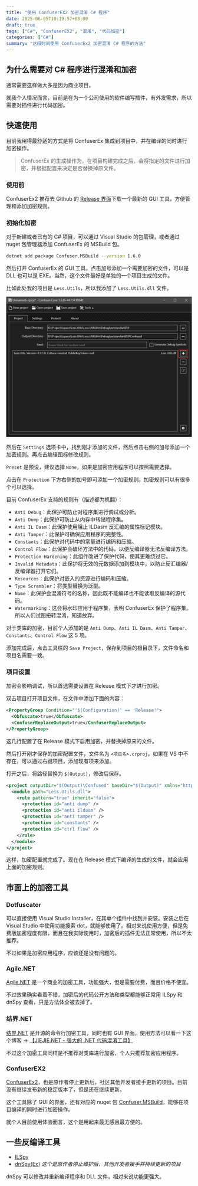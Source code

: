 ```yaml
---
title: "使用 ConfuserEX2 加密混淆 C# 程序"
date: 2025-06-05T10:19:57+08:00
draft: true
tags: ["C#", "ConfuserEX2", "混淆", "代码加密"]
categories: ["C#"]
summary: "这段时间使用 ConfuserEx2 加密混淆 C# 程序的方法"
---
```


## 为什么需要对 C# 程序进行混淆和加密

通常需要这样做大多是因为商业项目。

就我个人情况而言，目前是在为一个公司使用的软件编写插件，有外发需求，所以需要对插件进行代码加密。

## 快速使用

目前我用得最舒适的方式是将 ConfuserEx 集成到项目中，并在编译的同时进行加密操作。

> ConfuserEx 的生成操作为，在项目构建完成之后，会将指定的文件进行加密，并根据配置来决定是否替换掉原文件。

### 使用前

ConfuserEx2 推荐去 Github 的 [Release 界面](https://github.com/mkaring/ConfuserEx/releases/latest)下载一个最新的 GUI 工具，方便管理和添加加密规则。

### 初始化加密

对于新建或者已有的 C# 项目，可以通过 Visual Studio 的包管理，或者通过 nuget 包管理器添加 ConfuserEx 的 MSBuild 包。

```bash
dotnet add package Confuser.MSBuild --version 1.6.0
```

然后打开 ConfuserEx 的 GUI 工具，点击加号添加一个需要加密的文件，可以是 DLL 也可以是 EXE。当然，这个文件最好是单独的一个项目生成的文件。

比如此处我的项目是 `Less.Utils`，所以我添加了 `Less.Utils.dll` 文件。

![add-dll-by-confuser](01.add-dll-by-confuser.jpg)

然后在 `Settings` 选项卡中，找到刚才添加的文件，然后点击右侧的加号添加一个加密规则。再点击编辑图标修改规则。

`Preset` 是预设，建议选择 `None`，如果是加密应用程序可以按照需要选择。

点击在 `Protection` 下方右侧的加号即可添加一个加密规则。加密规则可以有很多个可以选择。

目前 ConfuserEx 支持的规则有（描述都为机翻）：

- `Anti Debug`：此保护可防止对程序集进行调试或分析。
- `Anti Dump`：此保护可防止从内存中转储程序集。
- `Anti IL Dasm`：此保护使用阻止 ILDasm 反汇编的属性标记模块。
- `Anti Tamper`：此保护可确保应用程序的完整性。
- `Constants`：此保护对代码中的常量进行编码和压缩。
- `Control Flow`：此保护会破坏方法中的代码，以便反编译器无法反编译方法。
- `Protection Hardening`：此组件改进了保护代码，使其更难绕过它。
- `Invalid Metadata`：此保护将无效的元数据添加到模块中，以防止反汇编器/反编译器打开它们。
- `Resources`：此保护对嵌入的资源进行编码和压缩。
- `Type Scrambler`：将类型替换为泛型。
- `Name`：此保护会混淆符号的名称，因此既不能编译也不能读取反编译的源代码。
- `Watermarking`：这会将水印应用于程序集，表明 ConfuserEx 保护了程序集。所以人们试图扭转混淆，知道放弃。

对于类库的加密，目前个人添加的是 `Anti Dump`、`Anti IL Dasm`、`Anti Tamper`、`Constants`、`Control Flow` 这 5 项。

添加完成后，点击工具栏的 `Save Project`，保存到项目的根目录下，文件命名和项目名需要一致。

### 项目设置

加密会影响调试，所以首选需要设置在 Release 模式下才进行加密。

双击项目打开项目文件，在文件中添加下面的内容：

```xml
<PropertyGroup Condition="'$(Configuration)' == 'Release'">
  <Obfuscate>true</Obfuscate>
  <ConfuserReplaceOutput>true</ConfuserReplaceOutput>
</PropertyGroup>
```

这几行配置了在 Release 模式下启用加密，并替换掉原来的文件。

然后打开刚才保存的加密配置文件，文件名为 `<项目名>.crproj`。如果在 VS 中不存在，可以通过右键项目，添加现有项来添加。

打开之后，将路径替换为 `$(Output)`，修改后保存。

```xml
<project outputDir="$(Output)\Confused" baseDir="$(Output)" xmlns="http://confuser.codeplex.com">
  <module path="Less.Utils.dll">
    <rule pattern="true" inherit="false">
      <protection id="anti dump" />
      <protection id="anti ildasm" />
      <protection id="anti tamper" />
      <protection id="constants" />
      <protection id="ctrl flow" />
    </rule>
  </module>
</project>
```

这样，加密配置就完成了。现在在 Release 模式下编译的生成的文件，就会应用上面的加密规则。

## 市面上的加密工具

### Dotfuscator

可以直接使用 Visual Studio Installer，在其单个组件中找到并安装。安装之后在 Visual Studio 中使用功能搜索 dot，就能够使用了。相对来说使用方便，但是免费版加密程度有限，而且在我实际使用时，加密后的插件无法正常使用，所以不太推荐。

不过如果是加密应用程序，应该还是没有问题的。

### Agile.NET

[Agile.NET](https://www.secureteam.net/acode-features-detailed) 是一个商业的加密工具，功能强大，但是需要付费，而且价格不便宜。

不过效果确实看着不错，加密后的代码公开方法和类型都能够正常用 ILSpy 和 dnSpy 查看，只是方法体全被去掉了。

### 结界.NET

[结界.NET](https://github.com/dcsoft-yyf/JIEJIE.NET) 是开源的命令行加密工具，同时也有 GUI 界面。使用方法可以看一下这个博客 -> [【JIEJIE.NET - 强大的 .NET 代码混淆工具】](https://www.cnblogs.com/dotnet-box/p/17360983.html)

不过这个加密工具同样是不推荐对类库进行加密，个人只推荐加密应用程序。

### ConfuserEX2

[ConfuserEx2](https://github.com/mkaring/ConfuserEx)，也是原作者停止更新后，社区其他开发者接手更新的项目。目前没有继续发布新的稳定版本了，但是还在继续更新。

这个工具除了 GUI 的界面，还有对应的 nuget 包 [Confuser.MSBuild](https://www.nuget.org/packages/Confuser.MSBuild)，能够在项目编译的同时进行加密操作。

就个人目前使用体验而言，这个是用起来最无感且最方便的。

## 一些反编译工具

- [ILSpy](https://github.com/icsharpcode/ILSpy)
- [dnSpy(Ex)](https://github.com/dnSpyEx/dnSpy) _这个是原作者停止维护后，其他开发者接手并持续更新的项目_

dnSpy 可以修改并重新编译程序和 DLL 文件，相对来说功能更强大。